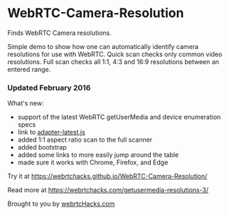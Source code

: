 WebRTC-Camera-Resolution
========================

Finds WebRTC Camera resolutions.

Simple demo to show how one can automatically identify camera resolutions for use with WebRTC.
Quick scan checks only common video resolutions.
Full scan checks all 1:1, 4:3 and 16:9 resolutions between an entered range.

### Updated February 2016

What's new:
* support of the latest WebRTC getUserMedia and device enumeration specs
* link to [adapter-latest.js](https://webrtc.github.io/adapter/adapter-latest.js)
* added 1:1 aspect ratio scan to the full scanner
* added bootstrap
* added some links to more easily jump around the table
* made sure it works with Chrome, Firefox, and Edge
 
Try it at https://webrtchacks.github.io/WebRTC-Camera-Resolution/

Read more at https://webrtchacks.com/getusermedia-resolutions-3/
 
Brought to you by [webrtcHacks.com](http://webrtchacks.com)
